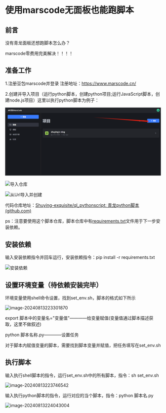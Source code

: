 # 使用marscode无面板也能跑脚本

## 前言

没有青龙面板还想跑脚本怎么办？

marscode零费用完美解决！！！！

## 准备工作

1.注册豆包marscode并登录             注册地址：https://www.marscode.cn/

2.创建并导入项目（运行python脚本，创建python项目;运行JavaScript脚本，创建node.js项目）这里以执行python脚本为例子：

![创建新项目](images/image-20240813222108770.png)

![导入仓库](image-20240813222231969.png)

![从Url导入并创建](image-20240813222327160.png)

代码仓库地址：[Shuying-exquisite/ql_pythonscript: 青龙python脚本 (github.com)](https://github.com/Shuying-exquisite/ql_pythonscript)

ps：注意要使用这个脚本仓库，脚本仓库中有[requirements.txt](https://github.com/Shuying-exquisite/ql_pythonscript/blob/main/requirements.txt)文件用于下一步安装依赖。

## 安装依赖

输入安装依赖指令并回车运行，安装依赖指令：pip install -r requirements.txt

![安装依赖](image-20240813223018510.png)

## 设置环境变量（待依赖安装完毕）

环境变量使用shell命令设置，找到set_env.sh，脚本的格式如下所示

![image-20240813223301870](image-20240813223301870.png)

export 脚本中的变量名="变量值"————给变量赋值(变量值通过脚本描述获取，这里不做叙述)

python 脚本名称.py————设置任务

对于脚本内赋值变量的脚本，需要找到脚本变量并赋值，把任务填写在set_env.sh

## 执行脚本

输入执行shell脚本的指令，运行set_env.sh中的所有脚本，指令：sh set_env.sh

![image-20240813223746542](image-20240813223746542.png)

输入执行python脚本的指令，运行对应的当个脚本，指令：python 脚本名.py

![image-20240813224043004](image-20240813224043004.png)
